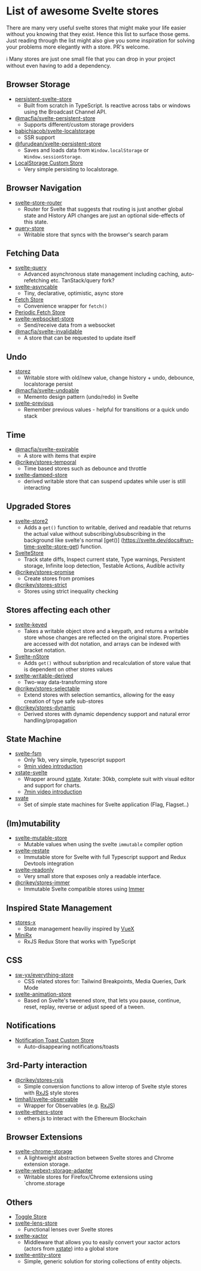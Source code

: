 
# List of awesome Svelte stores
There are many very useful svelte stores that might make your life easier without you knowing that they exist. Hence this list to surface those gems.
Just reading through the list might also give you some inspiration for solving your problems more elegantly with a store. PR's welcome.

ℹ️ Many stores are just one small file that you can drop in your project without even having to add a dependency.


## Browser Storage
- [persistent-svelte-store](https://github.com/omer-g/persistent-svelte-store) 
  - Built from scratch in TypeScript. Is reactive across tabs or windows using the Broadcast Channel API.
- [@macfja/svelte-persistent-store](https://github.com/MacFJA/svelte-persistent-store)
  - Supports different/custom storage providers 
- [babichjacob/svelte-localstorage](https://github.com/babichjacob/svelte-localstorage)
  - SSR support 
- [@furudean/svelte-persistent-store](https://github.com/furudean/svelte-persistent-store) 
    - Saves and loads data from `Window.localStorage` or `Window.sessionStorage`.
- [LocalStorage Custom Store](https://svelte.dev/repl/e6c0e3db7d064d43a7e4559b2862e1f7?version=3.48.0)
  - Very simple persisting to localstorage.  

## Browser Navigation
- [svelte-store-router](https://github.com/zyxd/svelte-store-router) 
    - Router for Svelte that suggests that routing is just another global state and History API changes are just an optional side-effects of this state.
- [query-store](https://github.com/buhrmi/query-store )
    - Writable store that syncs with the browser's search param

## Fetching Data
- [svelte-query](https://github.com/SvelteStack/svelte-query)
  - Advanced asynchronous state management including caching, auto-refetching etc. TanStack/query fork?
- [svelte-asyncable](https://github.com/PaulMaly/svelte-asyncable )
    - Tiny, declarative, optimistic, async store
- [Fetch Store](https://svelte.dev/repl/a74f1ed8e3eb4aec82cb743e13443ee4?version=3.48.0)
  - Convenience wrapper for `fetch()`
- [Periodic Fetch Store](https://svelte.dev/repl/b8fa406464d6434fba97902ac78b5e2b?version=3.48.0)
- [svelte-websocket-store](https://github.com/arlac77/svelte-websocket-store)
  - Send/receive data from a websocket 
- [@macfja/svelte-invalidable](https://github.com/MacFJA/svelte-invalidable )
    - A store that can be requested to update itself

## Undo
- [storez](https://github.com/plrenaudin/svelte-storez )
    - Writable store with old/new value, change history + undo, debounce, localstorage persist
- [@macfja/svelte-undoable](https://github.com/macfja/svelte-undoable )
    - Memento design pattern (undo/redo) in Svelte
- [svelte-previous](https://github.com/bryanmylee/svelte-previous) 
    - Remember previous values - helpful for transitions or a quick undo stack

## Time
- [@macfja/svelte-expirable](https://github.com/MacFJA/svelte-expirable )
    - A store with items that expire
- [@crikey/stores-temporal](https://www.npmjs.com/package/@crikey/stores-temporal) 
  - Time based stores such as debounce and throttle 
- [svelte-damped-store](https://github.com/aredridel/svelte-damped-store) 
    - derived writable store that can suspend updates while user is still interacting 

## Upgraded Stores
- [svelte-store2](https://github.com/vkurko/svelte-store2 )
  - Adds a `get()` function to writable, derived and readable that returns the actual value without subscribing/ubsubscribing in the background like svelte's normal [get()]
    (https://svelte.dev/docs#run-time-svelte-store-get) function.
- [SvelteStore](https://github.com/gitbreaker222/SvelteStore )
  - Track state diffs, Inspect current state, Type warnings, Persistent storage, Infinite loop detection, Testable Actions, Audible activity
- [@crikey/stores-promise](https://www.npmjs.com/package/@crikey/stores-promise) 
  - Create stores from promises
- [@crikey/stores-strict](https://www.npmjs.com/package/@crikey/stores-strict) 
  - Stores using strict inequality checking

## Stores affecting each other
- [svelte-keyed](https://github.com/bryanmylee/svelte-keyed) 
    - Takes a writable object store and a keypath, and returns a writable store whose changes are reflected on the original store. Properties are accessed with dot notation, and arrays can be indexed with bracket notation.
- [Svelte-nStore](https://github.com/lacikawiz/svelte-nStore) 
    - Adds `get()` without subsription and recalculation of store value that is dependent on other stores values
- [svelte-writable-derived](https://github.com/PixievoltNo1/svelte-writable-derived )
    - Two-way data-transforming store
- [@crikey/stores-selectable](https://www.npmjs.com/package/@crikey/stores-selectable) 
  - Extend stores with selection semantics, allowing for the easy creation of type safe sub-stores 
- [@crikey/stores-dynamic](https://www.npmjs.com/package/@crikey/stores-dynamic) 
  - Derived stores with dynamic dependency support and natural error handling/propagation 

## State Machine
- [svelte-fsm](https://github.com/kenkunz/svelte-fsm)
  - Only 1kb, very simple, typescript support
  - [9min video introduction](https://www.youtube.com/watch?v=3_D-3HPUdEI)
- [xstate-svelte](https://xstate.js.org/docs/packages/xstate-svelte/#quick-start)
  - Wrapper around [xstate](https://xstate.js.org/). Xstate: 30kb, complete suit with visual editor and support for charts.
  - [7min video introduction](https://www.youtube.com/watch?v=NIfQsc5XAzU)
- [svate](https://github.com/AlexxNB/svate )
    - Set of simple state machines for Svelte application (Flag, Flagset..)

## (Im)mutability
- [svelte-mutable-store](https://github.com/feltcoop/svelte-mutable-store) 
    - Mutable values when using  the  svelte `immutable` compiler option
- [svelte-restate](https://github.com/endenwer/svelte-restate )
    - Immutable store for Svelte with full Typescript support and Redux Devtools integration
- [svelte-readonly](https://github.com/Crisfole/svelte-readonly) 
    - Very small store that exposes only a readable interface.
- [@crikey/stores-immer](https://www.npmjs.com/package/@crikey/stores-immer) 
  - Immutable Svelte compatible stores using [Immer](https://immerjs.github.io/immer/)

## Inspired State Management
- [stores-x](https://github.com/Anyass3/stores-x) 
    - State management heaviliy inspired by [VueX](https://github.com/vuejs/vuex)
- [MiniRx](https://spierala.github.io/mini-rx-store/) 
    - RxJS Redux Store that works with TypeScript

## CSS
- [sw-yx/everything-store](https://github.com/sw-yx/everything-store)
  - CSS related stores for: Tailwind Breakpoints, Media Queries, Dark Mode 
- [svelte-animation-store](https://github.com/joshnuss/svelte-animation-store) 
    - Based on Svelte's tweened store, that lets you pause, continue, reset, replay, reverse or adjust speed of a tween.

## Notifications
- [Notification Toast Custom Store](https://svelte.dev/repl/e166b01bc46149a49895c1622d26ce7e?version=3.48.0)
  - Auto-disappearing notifications/toasts

## 3rd-Party interaction
- [@crikey/stores-rxjs](https://www.npmjs.com/package/@crikey/stores-rxjs) 
  - Simple conversion functions to allow interop of Svelte style stores with [RxJS](https://rxjs.dev/) style stores
- [timhall/svelte-observable](https://github.com/timhall/svelte-observable)
  - Wrapper for Observables (e.g. [RxJS](https://rxjs.dev/)) 
- [svelte-ethers-store](https://www.npmjs.com/package/svelte-ethers-store) 
    - ethers.js to interact with the Ethereum Blockchain

## Browser Extensions
- [svelte-chrome-storage](https://github.com/shaun-wild/svelte-chrome-storage)
  - A lightweight abstraction between Svelte stores and Chrome extension storage.
- [svelte-webext-storage-adapter](https://github.com/PixievoltNo1/svelte-webext-storage-adapter )
    - Writable stores for Firefox/Chrome extensions using `chrome.storage

## Others
- [Toggle Store](https://svelte.dev/repl/a3cb054398a94698a4cfe4c44f33b923?version=3.48.0)
- [svelte-lens-store](https://github.com/aredridel/svelte-lens-store) 
    - Functional lenses over Svelte stores
- [svelte-xactor](https://github.com/wobsoriano/svelte-xactor) 
    - Middleware that allows you to easily convert your xactor actors (actors from [xstate](https://xstate.js.org/)) into a global store
- [svelte-entity-store](https://github.com/tony-sull/svelte-entity-store) 
    -  Simple, generic solution for storing collections of entity objects.

